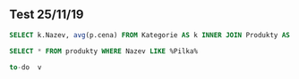 ## Test 25/11/19


```sql
SELECT k.Nazev, avg(p.cena) FROM Kategorie AS k INNER JOIN Produkty AS p ON k.katID = p.katID GROUP BY k.Nazev
```

```sql
SELECT * FROM produkty WHERE Nazev LIKE %Pilka%
```

```sql
to-do  v
```
